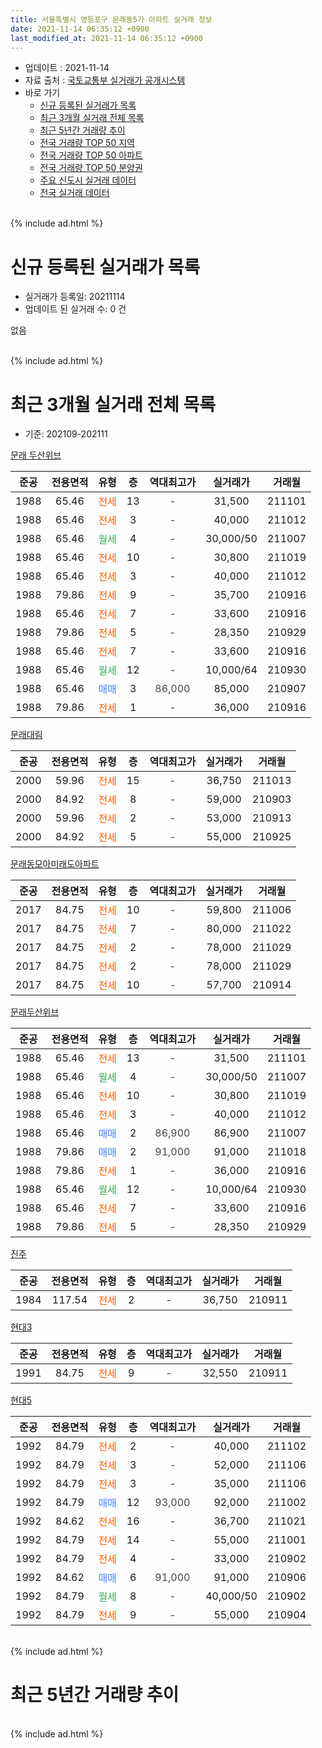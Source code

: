 ```yaml
---
title: 서울특별시 영등포구 문래동5가 아파트 실거래 정보
date: 2021-11-14 06:35:12 +0900
last_modified_at: 2021-11-14 06:35:12 +0900
---
```


* 업데이트 : 2021-11-14
* 자료 출처 : [국토교통부 실거래가 공개시스템](http://rt.molit.go.kr)
* 바로 가기
    * [신규 등록된 실거래가 목록](#신규-등록된-실거래가-목록)
    * [최근 3개월 실거래 전체 목록](#최근-3개월-실거래-전체-목록)
    * [최근 5년간 거래량 추이](#최근-5년간-거래량-추이)
    * [전국 거래량 TOP 50 지역](https://inasie.github.io/apt-trade-info/최근-3개월-전국에서-가장-거래가-많이-발생한-지역)
    * [전국 거래량 TOP 50 아파트](https://inasie.github.io/apt-trade-info/최근-3개월-전국에서-가장-거래가-많이-발생한-아파트)
    * [전국 거래량 TOP 50 분양권](https://inasie.github.io/apt-trade-info/최근-3개월-전국에서-가장-거래가-많이-발생한-분양권)
    * [주요 신도시 실거래 데이터](https://inasie.github.io/apt-trade-info/주요-신도시)
    * [전국 실거래 데이터](https://inasie.github.io/apt-trade-info/전국)
<br>
{% include ad.html %}
<br>

# 신규 등록된 실거래가 목록
* 실거래가 등록일: 20211114
* 업데이트 된 실거래 수: 0 건

없음

<br>
{% include ad.html %}
<br>

# 최근 3개월 실거래 전체 목록
* 기준: 202109-202111


[문래 두산위브](https://search.naver.com/search.naver?query=%EC%84%9C%EC%9A%B8%ED%8A%B9%EB%B3%84%EC%8B%9C+%EC%98%81%EB%93%B1%ED%8F%AC%EA%B5%AC+%EB%AC%B8%EB%9E%98%EB%8F%995%EA%B0%80+%EB%AC%B8%EB%9E%98+%EB%91%90%EC%82%B0%EC%9C%84%EB%B8%8C)

|준공|전용면적|유형|층|역대최고가|실거래가|거래월|
|:---:|:---:|:---:|:---:|:---:|:---:|:---:|
|1988|65.46|<span style="color:#ff5a00">전세</span>|13|<span style="color:#444444">-</span>|31,500|211101|
|1988|65.46|<span style="color:#ff5a00">전세</span>|3|<span style="color:#444444">-</span>|40,000|211012|
|1988|65.46|<span style="color:#34a853">월세</span>|4|<span style="color:#444444">-</span>|30,000/50|211007|
|1988|65.46|<span style="color:#ff5a00">전세</span>|10|<span style="color:#444444">-</span>|30,800|211019|
|1988|65.46|<span style="color:#ff5a00">전세</span>|3|<span style="color:#444444">-</span>|40,000|211012|
|1988|79.86|<span style="color:#ff5a00">전세</span>|9|<span style="color:#444444">-</span>|35,700|210916|
|1988|65.46|<span style="color:#ff5a00">전세</span>|7|<span style="color:#444444">-</span>|33,600|210916|
|1988|79.86|<span style="color:#ff5a00">전세</span>|5|<span style="color:#444444">-</span>|28,350|210929|
|1988|65.46|<span style="color:#ff5a00">전세</span>|7|<span style="color:#444444">-</span>|33,600|210916|
|1988|65.46|<span style="color:#34a853">월세</span>|12|<span style="color:#444444">-</span>|10,000/64|210930|
|1988|65.46|<span style="color:#4285f3">매매</span>|3|<span style="color:#444444">86,000</span>|85,000|210907|
|1988|79.86|<span style="color:#ff5a00">전세</span>|1|<span style="color:#444444">-</span>|36,000|210916|

[문래대림](https://search.naver.com/search.naver?query=%EC%84%9C%EC%9A%B8%ED%8A%B9%EB%B3%84%EC%8B%9C+%EC%98%81%EB%93%B1%ED%8F%AC%EA%B5%AC+%EB%AC%B8%EB%9E%98%EB%8F%995%EA%B0%80+%EB%AC%B8%EB%9E%98%EB%8C%80%EB%A6%BC)

|준공|전용면적|유형|층|역대최고가|실거래가|거래월|
|:---:|:---:|:---:|:---:|:---:|:---:|:---:|
|2000|59.96|<span style="color:#ff5a00">전세</span>|15|<span style="color:#444444">-</span>|36,750|211013|
|2000|84.92|<span style="color:#ff5a00">전세</span>|8|<span style="color:#444444">-</span>|59,000|210903|
|2000|59.96|<span style="color:#ff5a00">전세</span>|2|<span style="color:#444444">-</span>|53,000|210913|
|2000|84.92|<span style="color:#ff5a00">전세</span>|5|<span style="color:#444444">-</span>|55,000|210925|

[문래동모아미래도아파트](https://search.naver.com/search.naver?query=%EC%84%9C%EC%9A%B8%ED%8A%B9%EB%B3%84%EC%8B%9C+%EC%98%81%EB%93%B1%ED%8F%AC%EA%B5%AC+%EB%AC%B8%EB%9E%98%EB%8F%995%EA%B0%80+%EB%AC%B8%EB%9E%98%EB%8F%99%EB%AA%A8%EC%95%84%EB%AF%B8%EB%9E%98%EB%8F%84%EC%95%84%ED%8C%8C%ED%8A%B8)

|준공|전용면적|유형|층|역대최고가|실거래가|거래월|
|:---:|:---:|:---:|:---:|:---:|:---:|:---:|
|2017|84.75|<span style="color:#ff5a00">전세</span>|10|<span style="color:#444444">-</span>|59,800|211006|
|2017|84.75|<span style="color:#ff5a00">전세</span>|7|<span style="color:#444444">-</span>|80,000|211022|
|2017|84.75|<span style="color:#ff5a00">전세</span>|2|<span style="color:#444444">-</span>|78,000|211029|
|2017|84.75|<span style="color:#ff5a00">전세</span>|2|<span style="color:#444444">-</span>|78,000|211029|
|2017|84.75|<span style="color:#ff5a00">전세</span>|10|<span style="color:#444444">-</span>|57,700|210914|

[문래두산위브](https://search.naver.com/search.naver?query=%EC%84%9C%EC%9A%B8%ED%8A%B9%EB%B3%84%EC%8B%9C+%EC%98%81%EB%93%B1%ED%8F%AC%EA%B5%AC+%EB%AC%B8%EB%9E%98%EB%8F%995%EA%B0%80+%EB%AC%B8%EB%9E%98%EB%91%90%EC%82%B0%EC%9C%84%EB%B8%8C)

|준공|전용면적|유형|층|역대최고가|실거래가|거래월|
|:---:|:---:|:---:|:---:|:---:|:---:|:---:|
|1988|65.46|<span style="color:#ff5a00">전세</span>|13|<span style="color:#444444">-</span>|31,500|211101|
|1988|65.46|<span style="color:#34a853">월세</span>|4|<span style="color:#444444">-</span>|30,000/50|211007|
|1988|65.46|<span style="color:#ff5a00">전세</span>|10|<span style="color:#444444">-</span>|30,800|211019|
|1988|65.46|<span style="color:#ff5a00">전세</span>|3|<span style="color:#444444">-</span>|40,000|211012|
|1988|65.46|<span style="color:#4285f3">매매</span>|2|<span style="color:#444444">86,900</span>|86,900|211007|
|1988|79.86|<span style="color:#4285f3">매매</span>|2|<span style="color:#444444">91,000</span>|91,000|211018|
|1988|79.86|<span style="color:#ff5a00">전세</span>|1|<span style="color:#444444">-</span>|36,000|210916|
|1988|65.46|<span style="color:#34a853">월세</span>|12|<span style="color:#444444">-</span>|10,000/64|210930|
|1988|65.46|<span style="color:#ff5a00">전세</span>|7|<span style="color:#444444">-</span>|33,600|210916|
|1988|79.86|<span style="color:#ff5a00">전세</span>|5|<span style="color:#444444">-</span>|28,350|210929|

[진주](https://search.naver.com/search.naver?query=%EC%84%9C%EC%9A%B8%ED%8A%B9%EB%B3%84%EC%8B%9C+%EC%98%81%EB%93%B1%ED%8F%AC%EA%B5%AC+%EB%AC%B8%EB%9E%98%EB%8F%995%EA%B0%80+%EC%A7%84%EC%A3%BC)

|준공|전용면적|유형|층|역대최고가|실거래가|거래월|
|:---:|:---:|:---:|:---:|:---:|:---:|:---:|
|1984|117.54|<span style="color:#ff5a00">전세</span>|2|<span style="color:#444444">-</span>|36,750|210911|

[현대3](https://search.naver.com/search.naver?query=%EC%84%9C%EC%9A%B8%ED%8A%B9%EB%B3%84%EC%8B%9C+%EC%98%81%EB%93%B1%ED%8F%AC%EA%B5%AC+%EB%AC%B8%EB%9E%98%EB%8F%995%EA%B0%80+%ED%98%84%EB%8C%803)

|준공|전용면적|유형|층|역대최고가|실거래가|거래월|
|:---:|:---:|:---:|:---:|:---:|:---:|:---:|
|1991|84.75|<span style="color:#ff5a00">전세</span>|9|<span style="color:#444444">-</span>|32,550|210911|

[현대5](https://search.naver.com/search.naver?query=%EC%84%9C%EC%9A%B8%ED%8A%B9%EB%B3%84%EC%8B%9C+%EC%98%81%EB%93%B1%ED%8F%AC%EA%B5%AC+%EB%AC%B8%EB%9E%98%EB%8F%995%EA%B0%80+%ED%98%84%EB%8C%805)

|준공|전용면적|유형|층|역대최고가|실거래가|거래월|
|:---:|:---:|:---:|:---:|:---:|:---:|:---:|
|1992|84.79|<span style="color:#ff5a00">전세</span>|2|<span style="color:#444444">-</span>|40,000|211102|
|1992|84.79|<span style="color:#ff5a00">전세</span>|3|<span style="color:#444444">-</span>|52,000|211106|
|1992|84.79|<span style="color:#ff5a00">전세</span>|3|<span style="color:#444444">-</span>|35,000|211106|
|1992|84.79|<span style="color:#4285f3">매매</span>|12|<span style="color:#444444">93,000</span>|92,000|211002|
|1992|84.62|<span style="color:#ff5a00">전세</span>|16|<span style="color:#444444">-</span>|36,700|211021|
|1992|84.79|<span style="color:#ff5a00">전세</span>|14|<span style="color:#444444">-</span>|55,000|211001|
|1992|84.79|<span style="color:#ff5a00">전세</span>|4|<span style="color:#444444">-</span>|33,000|210902|
|1992|84.62|<span style="color:#4285f3">매매</span>|6|<span style="color:#444444">91,000</span>|91,000|210906|
|1992|84.79|<span style="color:#34a853">월세</span>|8|<span style="color:#444444">-</span>|40,000/50|210902|
|1992|84.79|<span style="color:#ff5a00">전세</span>|9|<span style="color:#444444">-</span>|55,000|210904|


<br>
{% include ad.html %}
<br>

# 최근 5년간 거래량 추이


<div style="width:100%;">
    <canvas id="deal_progress" height="200"></canvas>
</div>

<script>
new Chart(document.getElementById("deal_progress"), {
    type: 'line',
    data: {
        labels: ['201611','201612','201701','201702','201703','201704','201705','201706','201707','201708','201709','201710','201711','201712','201801','201802','201803','201804','201805','201806','201807','201808','201809','201810','201811','201812','201901','201902','201903','201904','201905','201906','201907','201908','201909','201910','201911','201912','202001','202002','202003','202004','202005','202006','202007','202008','202009','202010','202011','202012','202101','202102','202103','202104','202105','202106','202107','202108','202109','202110','202111'],
        datasets: [{
            label: '매매',
            pointRadius: 1,
            data: [5, 2, 1, 3, 7, 5, 7, 6, 11, 8, 8, 5, 5, 7, 20, 11, 7, 4, 4, 2, 1, 10, 3, 4, 0, 0, 0, 1, 0, 0, 1, 3, 6, 9, 4, 0, 10, 15, 15, 9, 3, 3, 7, 9, 8, 7, 3, 5, 5, 7, 3, 3, 2, 2, 2, 6, 4, 13, 2, 3, 0],
            borderColor: "rgba(255, 201, 14, 1)",
            backgroundColor: "rgba(255, 201, 14, 0.5)",
            fill: false,
            lineTension: 0
        },{
            label: '전월세',
            pointRadius: 1,
            data: [8, 7, 20, 10, 8, 10, 5, 12, 11, 8, 9, 8, 17, 13, 29, 27, 16, 7, 13, 6, 7, 7, 6, 10, 6, 7, 7, 11, 7, 9, 8, 11, 10, 6, 5, 5, 10, 10, 33, 17, 18, 13, 18, 11, 13, 8, 5, 12, 4, 2, 13, 8, 6, 21, 15, 9, 13, 10, 19, 14, 5],
            borderColor: "rgba(0, 141, 185, 1)",
            backgroundColor: "rgba(0, 141, 185, 0.5)",
            fill: false,
            lineTension: 0
        }
        ]
    },
    options: {
        responsive: true,
        title: {
            display: false
        },
        tooltips: {
            mode: 'index',
            intersect: false
        },
        hover: {
            mode: 'nearest',
            intersect: true
        },
        scales: {
            xAxes: [{
                display: true,
                scaleLabel: {
                    display: true,
                    labelString: '년/월'
                }
            }],
            yAxes: [{
                display: true,
                ticks: {
                    suggestedMin: 0,
                },
                scaleLabel: {
                    display: true,
                    labelString: '실거래 수'
                }
            }]
        }
    }
});

</script>


<br>
{% include ad.html %}
<br>

